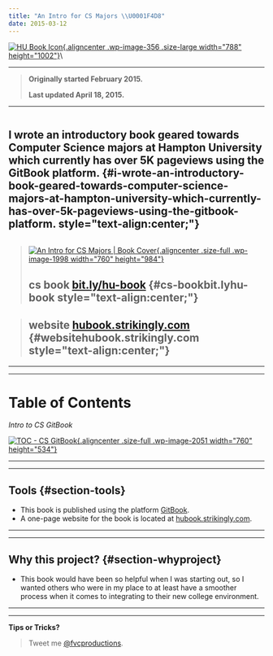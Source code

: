 ```yaml
---
title: "An Intro for CS Majors \\U0001F4D8"
date: 2015-03-12
---
```


[![HU Book
Icon](https://huacm.files.wordpress.com/2015/03/hubookicon.jpg?w=788){.aligncenter
.wp-image-356 .size-large width="788"
height="1002"}](https://bit.ly/hu-book)\

------------------------------------------------------------------------

> **Originally started February 2015.**
>
> **Last updated April 18, 2015.**

------------------------------------------------------------------------

<div class="page" title="Page 5">

<div class="section">

<div class="layoutArea">

<div class="column">

I wrote an introductory book geared towards Computer Science majors at Hampton University which currently has over 5K pageviews using the GitBook platform. {#i-wrote-an-introductory-book-geared-towards-computer-science-majors-at-hampton-university-which-currently-has-over-5k-pageviews-using-the-gitbook-platform. style="text-align:center;"}
-----------------------------------------------------------

</div>

</div>

</div>

</div>

> [![An Intro for CS Majors | Book
> Cover](https://fvcproductions.files.wordpress.com/2015/03/cs-book-cover.jpeg){.aligncenter
> .size-full .wp-image-1998 width="760"
> height="984"}](https://fvcproductions.files.wordpress.com/2015/03/cs-book-cover.jpeg)
>
> **cs book** [bit.ly/hu-book](https://bit.ly/hu-book "Intro to CS at HU | GitBook") {#cs-bookbit.lyhu-book style="text-align:center;"}
> ---------------------------------------------------------------------------------

> **website** [hubook.strikingly.com](https://hubook.strikingly.com/ "Strikingly HU Book") {#websitehubook.strikingly.com style="text-align:center;"}
> ---------------------------------------------------------------------------------------

------------------------------------------------------------------------

------------------------------------------------------------------------

**Table of Contents**
=====================

*Intro to CS GitBook*

[![TOC - CS
GitBook](https://fvcproductions.files.wordpress.com/2015/03/screenshot-2015-04-18-10-54-50.png){.aligncenter
.size-full .wp-image-2051 width="760"
height="534"}](https://fvcproductions.files.wordpress.com/2015/03/screenshot-2015-04-18-10-54-50.png)

------------------------------------------------------------------------

------------------------------------------------------------------------

Tools {#section-tools}
-----

-   This book is published using the platform
    [GitBook](https://gitbook.com "GitBook").
-   A one-page website for the book is located
    at [hubook.strikingly.com](https://hubook.strikingly.com/ "Strikingly | HU Book").

------------------------------------------------------------------------

------------------------------------------------------------------------

Why this project? {#section-whyproject}
-----------------

-   This book would have been so helpful when I was starting out, so I
    wanted others who were in my place to at least have a smoother
    process when it comes to integrating to their new college
    environment.

------------------------------------------------------------------------

------------------------------------------------------------------------

**Tips or Tricks?**

> Tweet me
> [@fvcproductions](https://twitter.com/fvcproductions "FVCproductions on Twitter").
